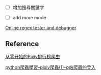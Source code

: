 - [ ] 增加搜尋關鍵字
- [ ] add more mode


[Online regex tester and debugger](https://regex101.com/r/tUxrBG/1)

## Reference
[从零开始的Pixiv排行榜爬虫](https://zhuanlan.zhihu.com/p/26685820)

[python爬蟲學習–pixiv爬蟲(1)–p站爬蟲的登入](https://codertw.com/%E7%A8%8B%E5%BC%8F%E8%AA%9E%E8%A8%80/538948/)
